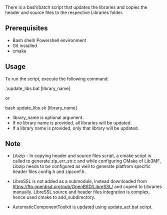 There is a bash/batch script that updates the libraries and copies the header and source files to the respective Libraries folder.

## Prerequisites

- Bash shell/ Powershell environment
- Git installed
- cmake

## Usage
To run the script, execute the following command:

.\update_libs.bat [library_name]

or 

bash update_libs.sh [library_name]

- library_name is optional argument.
- If no library name is provided, all libraries will be updated.
- If a library name is provided, only that library will be updated.

## Note

- Libzip - In copying header and source files script, a cmake script is called to generate zip_err_str.c and while configuring CMake of Lib3MF, Libzip needs to be configured as well to generate platfrom specific header files config.h and zipconf.h.

- LibreSSL is not added as a submodule, instead downloaded from https://ftp.openbsd.org/pub/OpenBSD/LibreSSL/ and copied to Libraries manually. LibreSSL source and header files integration is complex, hence used cmake to add_subdirectory. 

- AutomaticComponentToolkit is updated using update_act.bat scirpt. 